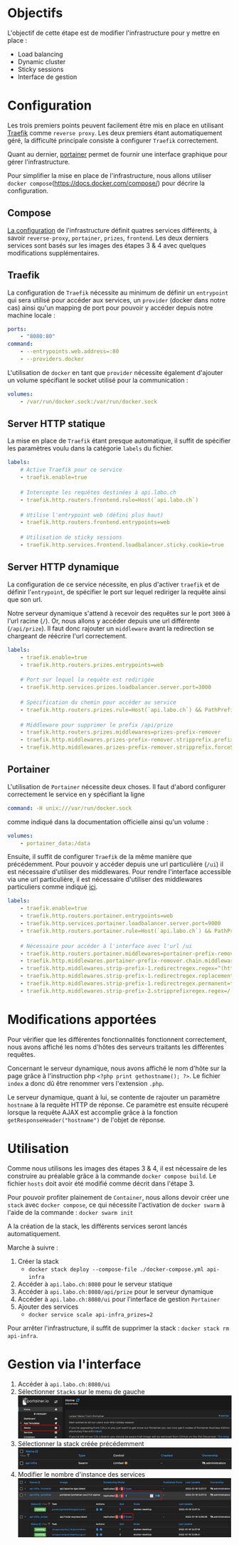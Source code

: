 # Objectifs

L'objectif de cette étape est de modifier l'infrastructure pour y mettre en place :
- Load balancing
- Dynamic cluster
- Sticky sessions
- Interface de gestion

# Configuration

Les trois premiers points peuvent facilement être mis en place en utilisant [Traefik](https://doc.traefik.io/traefik/) comme `reverse proxy`. Les deux premiers étant automatiquement géré, la difficulté principale consiste à configurer `Traefik` correctement.

Quant au dernier, [portainer](https://www.portainer.io/) permet de fournir une interface graphique pour gérer l'infrastructure.

Pour simplifier la mise en place de l'infrastructure, nous allons utiliser `docker compose`(https://docs.docker.com/compose/) pour décrire la configuration.

## Compose

[La configuration](../docker-images/traefik-reverse-proxy/docker-compose.yml) de l'infrastructure définit quatres services différents, à savoir `reverse-proxy`, `portainer`, `prizes`, `frontend`. Les deux derniers services sont basés sur les images des étapes 3 & 4 avec quelques modifications supplémentaires.

## Traefik

La configuration de `Traefik` nécessite au minimum de définir un `entrypoint` qui sera utilisé pour accéder aux services, un `provider` (docker dans notre cas) ainsi qu'un mapping de port pour pouvoir y accéder depuis notre machine locale :

``` yaml
ports:
    - "8080:80"
command:
    - --entrypoints.web.address=:80
    - --providers.docker
```

L'utilisation de `docker` en tant que `provider` nécessite également d'ajouter un volume spécifiant le socket utilisé pour la communication :

``` yaml
volumes:
    - /var/run/docker.sock:/var/run/docker.sock
```

## Server HTTP statique

La mise en place de `Traefik` étant presque automatique, il suffit de spécifier les paramètres voulu dans la catégorie `labels` du fichier.

``` yaml
labels:
    # Active Traefik pour ce service
    - traefik.enable=true

    # Intercepte les requêtes destinées à api.labo.ch
    - traefik.http.routers.frontend.rule=Host(`api.labo.ch`)

    # Utilise l'entrypoint web (défini plus haut)
    - traefik.http.routers.frontend.entrypoints=web

    # Utilisation de sticky sessions
    - traefik.http.services.frontend.loadbalancer.sticky.cookie=true
```

## Server HTTP dynamique

La configuration de ce service nécessite, en plus d'activer `traefik` et de définir l'`entrypoint`, de spécifier le port sur lequel rediriger la requête ainsi que son url. 

Notre serveur dynamique s'attend à recevoir des requêtes sur le port `3000` à l'url racine (`/`). Or, nous allons y accéder depuis une url différente (`/api/prize`). Il faut donc rajouter un `middleware` avant la redirection se chargeant de réécrire l'url correctement.

``` yaml
labels:
    - traefik.enable=true
    - traefik.http.routers.prizes.entrypoints=web

    # Port sur lequel la requête est redirigée
    - traefik.http.services.prizes.loadbalancer.server.port=3000

    # Spécification du chemin pour accéder au service
    - traefik.http.routers.prizes.rule=Host(`api.labo.ch`) && PathPrefix(`/api/prize`)

    # Middleware pour supprimer le prefix /api/prize
    - traefik.http.routers.prizes.middlewares=prizes-prefix-remover
    - traefik.http.middlewares.prizes-prefix-remover.stripprefix.prefixes=/api/prize
    - traefik.http.middlewares.prizes-prefix-remover.stripprefix.forceSlash=false
```

## Portainer

L'utilisation de `Portainer` nécessite deux choses. Il faut d'abord configurer correctement le service en y spécifiant la ligne 
``` yaml
command: -H unix:///var/run/docker.sock
```
comme indiqué dans la documentation officielle ainsi qu'un volume :
``` yaml
volumes:
    - portainer_data:/data
```

Ensuite, il suffit de configurer `Traefik` de la même manière que précédemment. Pour pouvoir y accéder depuis une url particulière (`/ui`) il est nécessaire d'utiliser des middlewares. Pour rendre l'interface accessible via une url particulière, il est nécessaire d'utiliser des middlewares particuliers comme indiqué [ici](https://community.traefik.io/t/fixed-how-to-add-the-missing-trailing-slash-redirectregex-stripprefixregex-no-need-for-replacepathregex/3816/6).

``` yaml
labels:
    - traefik.enable=true
    - traefik.http.routers.portainer.entrypoints=web
    - traefik.http.services.portainer.loadbalancer.server.port=9000
    - traefik.http.routers.portainer.rule=Host(`api.labo.ch`) && PathPrefix(`/ui`)

    # Nécessaire pour accéder à l'interface avec l'url /ui
    - traefik.http.routers.portainer.middlewares=portainer-prefix-remover
    - traefik.http.middlewares.portainer-prefix-remover.chain.middlewares=strip-prefix-1,strip-prefix-2
    - traefik.http.middlewares.strip-prefix-1.redirectregex.regex=^(https?://[^/]+/[a-z0-9_]+)$$
    - traefik.http.middlewares.strip-prefix-1.redirectregex.replacement=$${1}/
    - traefik.http.middlewares.strip-prefix-1.redirectregex.permanent=true
    - traefik.http.middlewares.strip-prefix-2.stripprefixregex.regex=/[a-z0-9_]+
```

# Modifications apportées

Pour vérifier que les différentes fonctionnalités fonctionnent correctement, nous avons affiché les noms d'hôtes des serveurs traitants les différentes requêtes.

Concernant le serveur dynamique, nous avons affiché le nom d'hôte sur la page grâce à l'instruction php `<?php print gethostname(); ?>`. Le fichier `index` a donc dû être renommer vers l'extension `.php`.

Le serveur dynamique, quant à lui, se contente de rajouter un paramètre `hostname` à la requête HTTP de réponse. Ce paramètre est ensuite récuperé lorsque la requête AJAX est accomplie grâce à la fonction `getResponseHeader("hostname")` de l'objet de réponse.

# Utilisation

Comme nous utilisons les images des étapes 3 & 4, il est nécessaire de les construire au préalable grâce à la commande `docker compose build`. Le fichier `hosts` doit avoir été modifié comme décrit dans l'étape 3.

Pour pouvoir profiter plainement de `Container`, nous allons devoir créer une `stack` avec `docker compose`, ce qui nécessite l'activation de `docker swarm` à l'aide de la commande : `docker swarm init`

A la création de la stack, les différents services seront lancés automatiquement.

Marche à suivre :

1. Créer la stack
    - `docker stack deploy --compose-file ./docker-compose.yml api-infra`
2. Accéder à `api.labo.ch:8080` pour le serveur statique
3. Accéder à `api.labo.ch:8080/api/prize` pour le serveur dynamique
4. Accéder à `api.labo.ch:8080/ui` pour l'interface de gestion `Portainer`
5. Ajouter des services
    - `docker service scale api-infra_prizes=2`

Pour arrêter l'infrastructure, il suffit de supprimer la stack : `docker stack rm api-infra`.

# Gestion via l'interface

1. Accéder à  `api.labo.ch:8080/ui` 
2. Sélectionner `Stacks` sur le menu de gauche
![Menu stacks](../figures/portainer_menu.png)
3. Sélectionner la stack créée précédemment
![Stacks](../figures/portainer_stacks.png)
4. Modifier le nombre d'instance des services
![Scale](../figures/portainer_stack.png)